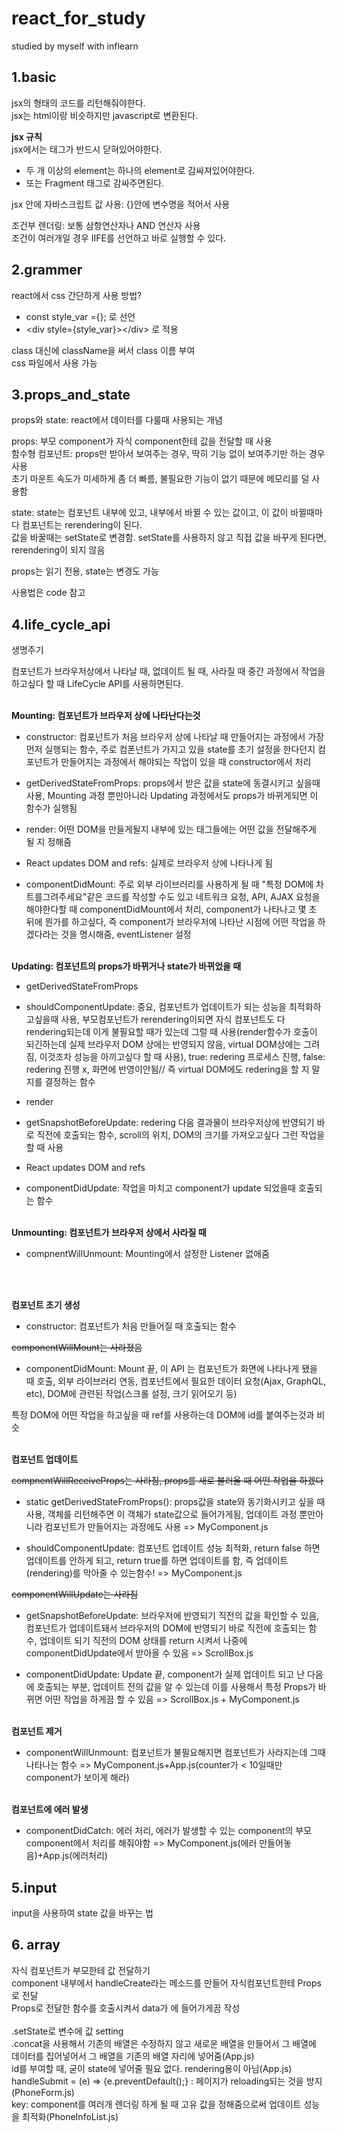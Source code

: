 # react_for_study
studied by myself with inflearn
## 1.basic
jsx의 형태의 코드를 리턴해줘야한다.  
jsx는 html이랑 비슷하지만 javascript로 변환된다.  

<b>jsx 규칙</b>  
jsx에서는 태그가 반드시 닫혀있어야한다.  
- 두 개 이상의 element는 하나의 element로 감싸져있어야한다.  
- 또는 Fragment 태그로 감싸주면된다. 
  
jsx 안에 자바스크립트 값 사용: {}안에 변수명을 적어서 사용  
  
조건부 렌더링: 보통 삼항연산자나 AND 연산자 사용  
조건이 여러개일 경우 IIFE를 선언하고 바로 실행할 수 있다.

## 2.grammer
react에서 css 간단하게 사용 방법?  
- const style_var ={}; 로 선언  
- \<div style={style_var}>\</div> 로 적용  

class 대신에 className을 써서 class 이름 부여  
css 파일에서 사용 가능 

## 3.props_and_state
props와 state: react에서 데이터를 다룰때 사용되는 개념  

props: 부모 component가 자식 component한테 값을 전달할 때 사용  
함수형 컴포넌트: props만 받아서 보여주는 경우, 딱히 기능 없이 보여주기만 하는 경우 사용  
초기 마운트 속도가 미세하게 좀 더 빠름, 불필요한 기능이 없기 때문에 메모리를 덜 사용함  

state: state는 컴포넌트 내부에 있고, 내부에서 바뀔 수 있는 값이고, 이 값이 바뀔때마다 컴포넌트는 rerendering이 된다.  
값을 바꿀때는 setState로 변경함. setState를 사용하지 않고 직접 값을 바꾸게 된다면, rerendering이 되지 않음   

props는 읽기 전용, state는 변경도 가능  

사용법은 code 참고

## 4.life_cycle_api
 생명주기

컴포넌트가 브라우저상에서 나타날 때, 없데이트 될 때, 사라질 때 중간 과정에서 작업을 하고싶다 할 때 LifeCycle API를 사용하면된다.

 

<br>
<b>Mounting: 컴포넌트가 브라우저 상에 나타난다는것</b>

- constructor: 컴포넌트가 처음 브라우저 상에 나타날 때 만들어지는 과정에서 가장 먼저 실행되는 함수, 주로 컴폰넌트가 가지고 있을 state를 초기 설정을 한다던지 컴포넌트가 만들어지는 과정에서 해야되는 작업이 있을 때 constructor에서 처리

- getDerivedStateFromProps: props에서 받은 값을 state에 동결시키고 싶을때 사용, Mounting 과정 뿐만아니라 Updating 과정에서도 props가 바뀌게되면 이 함수가 실행됨

- render: 어떤 DOM을 만들게될지 내부에 있는 태그들에는 어떤 값을 전달해주게 될 지 정해줌

- React updates DOM and refs: 실제로 브라우저 상에 나타나게 됨

- componentDidMount: 주로 외부 라이브러리를 사용하게 될 때 "특정 DOM에 차트를그려주세요"같은 코드를 작성할 수도 있고 네트워크 요청, API, AJAX 요청을 해야한다할 때 componentDidMount에서 처리, component가 나타나고 몇 초 뒤에 뭔가를 하고싶다, 즉 component가 브라우저에 나타난 시점에 어떤 작업을 하겠다라는 것을 명시해줌, eventListener 설정

 

<br>
<b>Updating: 컴포넌트의 props가 바뀌거나 state가 바뀌었을 때</b>

- getDerivedStateFromProps

- shouldComponentUpdate: 중요, 컴포넌트가 업데이트가 되는 성능을 최적화하고싶을때 사용, 부모컴포넌트가 rerendering이되면 자식 컴포넌트도 다 rendering되는데 이게 불필요할 때가 있는데 그럴 때 사용(render함수가 호출이 되긴하는데 실제 브라우저 DOM 상에는 반영되지 않음, virtual DOM상에는 그려짐, 이것조차 성능을 아끼고싶다 할 때 사용), true: redering 프로세스 진행, false: redering 진행 x, 화면에 반영이안됨// 즉 virtual DOM에도 redering을 할 지 말지를 결정하는 함수

- render

- getSnapshotBeforeUpdate: redering 다음 결과물이 브라우저상에 반영되기 바로 직전에 호출되는 함수, scroll의 위치, DOM의 크기를 가져오고싶다 그런 작업을 할 때 사용

- React updates DOM and refs

- componentDidUpdate: 작업을 마치고 component가 update 되었을때 호출되는 함수

 

<br>
<b>Unmounting: 컴포넌트가 브라우저 상에서 사라질 때</b>

- compnentWillUnmount: Mounting에서 설정한 Listener 없애줌

<br>
<br>

<b>컴포넌트 초기 생성</b>

- constructor: 컴포넌트가 처음 만들어질 때 호출되는 함수

~~componentWillMount는 사라졌음~~

- componentDidMount: Mount 끝, 이 API 는 컴포넌트가 화면에 나타나게 됐을 때 호출, 외부 라이브러리 연동, 컴포넌트에서 필요한 데이터 요청(Ajax, GraphQL, etc), DOM에 관련된 작업(스크롤 설정, 크기 읽어오기 등)

특정 DOM에 어떤 작업을 하고싶을 때 ref를 사용하는데 DOM에 id를 붙여주는것과 비슷

 

<br>
<b>컴포넌트 업데이트</b>

~~compnentWillReceiveProps는 사라짐, props를 새로 불러올 때 어떤 작업을 하겠다~~

- static getDerivedStateFromProps(): props값을 state와 동기화시키고 싶을 때 사용, 객체를 리턴해주면 이 객체가 state값으로 들어가게됨, 업데이트 과정 뿐만아니라 컴포넌트가 만들어지는 과정에도 사용 => MyComponent.js

- shouldComponentUpdate: 컴포넌트 업데이트 성능 최적화, return false 하면 업데이트를 안하게 되고, return true를 하면 업데이트를 함, 즉 업데이트(rendering)를 막아줄 수 있는함수! => MyComponent.js

~~componentWillUpdate는 사라짐~~

- getSnapshotBeforeUpdate: 브라우저에 반영되기 직전의 값을 확인할 수 있음, 컴포넌트가 업데이트돼서 브라우저의 DOM에 반영되기 바로 직전에 호출되는 함수, 업데이트 되기 직전의 DOM 상태를 return 시켜서 나중에 componentDidUpdate에서 받아올 수 있음 => ScrollBox.js

- componentDidUpdate: Update 끝, component가 실제 업데이트 되고 난 다음에 호출되는 부분, 업데이트 전의 값을 알 수 있는데 이를 사용해서 특정 Props가 바뀌면 어떤 작업을 하게끔 할 수 있음 => ScrollBox.js + MyComponent.js

 

<br>
<b>컴포넌트 제거</b>

- componentWillUnmount: 컴포넌트가 불필요해지면 컴포넌트가 사라지는데 그때 나타나는 함수 => MyComponent.js+App.js(counter가 < 10일때만 component가 보이게 해라)

 

<br>
<b>컴포넌트에 에러 발생</b>

- componentDidCatch: 에러 처리, 에러가 발생할 수 있는 component의 부모 component에서 처리를 해줘야함 => MyComponent.js(에러 만들어놓음)+App.js(에러처리)


## 5.input
input을 사용하여 state 값을 바꾸는 법

## 6. array
자식 컴포넌트가 부모한테 값 전달하기<br>
<App /> component 내부에서 handleCreate라는 메소드를 만들어 자식컴포넌트한테 Props로 전달<br>
Props로 전달한 함수를 호출시켜서 data가 <App />에 들어가게끔 작성<br><br>
.setState로 변수에 값 setting<br>
.concat을 사용해서 기존의 배열은 수정하지 않고 새로운 배열을 만들어서 그 배열에 데이터를 집어넣어서 그 배열을 기존의 배열 자리에 넣어줌(App.js)<br>
id를 부여할 때, 굳이 state에 넣어줄 필요 없다. rendering용이 아님(App.js)<br>
handleSubmit = (e) => {e.preventDefault();} : 페이지가 reloading되는 것을 방지(PhoneForm.js)<br>
key: component를 여러개 렌더링 하게 될 때 고유 값을 정해줌으로써 업데이트 성능을 최적화(PhoneInfoList.js)<br>

